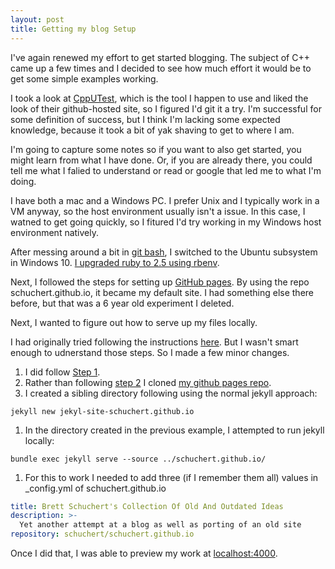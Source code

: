 ```yaml
---
layout: post
title: Getting my blog Setup
---
```

I've again renewed my effort to get started blogging. The subject of C++ came up a few times and I decided to 
see how much effort it would be to get some simple examples working. 

I took a look at [CppUTest](http://cpputest.github.io/), which is the tool I happen to use and liked the look of 
their github-hosted site, so I figured I'd git it a try. I'm successful for some definition of success, but I 
think I'm lacking some expected knowledge, because it took a bit of yak shaving to get to where I am.

I'm going to capture some notes so if you want to also get started, you might learn from what I have done. Or, if 
you are already there, you could tell me what I falied to understand or read or google that led me to what I'm doing.

I have both a mac and a Windows PC. I prefer Unix and I typically work in a VM anyway, so the host environment 
usually isn't a issue. In this case, I watned to get going quickly, so I fitured I'd try working in my Windows
host environment natively.

After messing around a bit in [git bash](https://git-scm.com/downloads), I switched to the Ubuntu subsystem in Windows 10. [I upgraded ruby to 2.5 using rbenv](https://gorails.com/setup/windows/10).

Next, I followed the steps for setting up [GitHub pages](https://guides.github.com/features/pages/). By using the repo schuchert.github.io, it became my default site. I had something else there before, but that was a 6 year old experiment I deleted.

Next, I wanted to figure out how to serve up my files locally. 

I had originally tried following the instructions [here](https://help.github.com/articles/setting-up-your-github-pages-site-locally-with-jekyll/). But I wasn't smart enough to udnerstand those steps. So I made a few minor changes.

1. I did follow [Step 1](https://help.github.com/articles/setting-up-your-github-pages-site-locally-with-jekyll/#step-1-create-a-local-repository-for-your-jekyll-site).
1. Rather than following [step 2](https://help.github.com/articles/setting-up-your-github-pages-site-locally-with-jekyll/#step-2-install-jekyll-using-bundler) I cloned [my github pages repo](https://github.com/schuchert/schuchert.github.io).
1. I created a sibling directory following using the normal jekyll approach:
~~~console
jekyll new jekyl-site-schuchert.github.io
~~~
1. In the directory created in the previous example, I attempted to run jekyll locally:
~~~console
bundle exec jekyll serve --source ../schuchert.github.io/
~~~
1. For this to work I needed to add three (if I remember them all) values in _config.yml of schuchert.github.io
~~~yaml
title: Brett Schuchert's Collection Of Old And Outdated Ideas
description: >-
  Yet another attempt at a blog as well as porting of an old site
repository: schuchert/schuchert.github.io
~~~

Once I did that, I was able to preview my work at [localhost:4000](http://localhost:4000).

